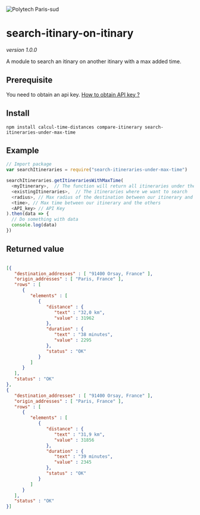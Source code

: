 ![Polytech Paris-sud](https://www.usinenouvelle.com/mediatheque/3/4/0/000268043_image_260x175.jpg)

# search-itinary-on-itinary
_version 1.0.0_

A module to search an itinary on another itinary with a max added time.

## Prerequisite
You need to obtain an api key. [How to obtain API key ?](https://developers.google.com/maps/documentation/distance-matrix/get-api-key)

## Install
```
npm install calcul-time-distances compare-itinerary search-itineraries-under-max-time
```

## Example
```javascript
// Import package
var searchItineraries = require("search-itineraries-under-max-time")

searchItineraries.getItinerariesWithMaxTime(
  <myItinerary>,  // The function will return all itineraries under the radius distance and the time from this itinerary
  <existingItineraries>,  // The itineraries where we want to search
  <radius>, // Max radius of the destination between our itinerary and the others
  <time>, // Max time between our itinerary and the others
  <API_key> // API Key
).then(data => {
  // Do something with data
  console.log(data)
})
```

## Returned value
```json

[{
   "destination_addresses" : [ "91400 Orsay, France" ],
   "origin_addresses" : [ "Paris, France" ],
   "rows" : [
      {
         "elements" : [
            {
               "distance" : {
                  "text" : "32,0 km",
                  "value" : 31962
               },
               "duration" : {
                  "text" : "38 minutes",
                  "value" : 2295
               },
               "status" : "OK"
            }
         ]
      }
   ],
   "status" : "OK"
},
{
   "destination_addresses" : [ "91400 Orsay, France" ],
   "origin_addresses" : [ "Paris, France" ],
   "rows" : [
      {
         "elements" : [
            {
               "distance" : {
                  "text" : "31,9 km",
                  "value" : 31856
               },
               "duration" : {
                  "text" : "39 minutes",
                  "value" : 2345
               },
               "status" : "OK"
            }
         ]
      }
   ],
   "status" : "OK"
}]
```
